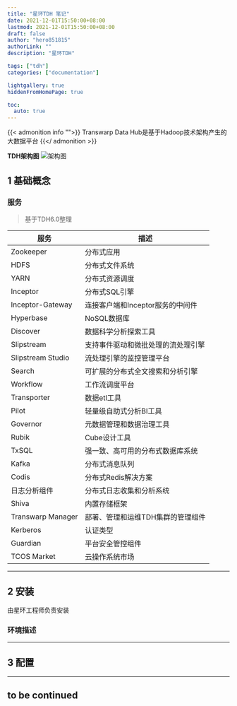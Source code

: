 ```yaml
---
title: "星环TDH 笔记"
date: 2021-12-01T15:50:00+08:00
lastmod: 2021-12-01T15:50:00+08:00
draft: false
author: "hero851815"
authorLink: ""
description: "星环TDH"

tags: ["tdh"]
categories: ["documentation"]

lightgallery: true
hiddenFromHomePage: true

toc:
  auto: true
---
```


{{< admonition info "">}}
Transwarp Data Hub是基于Hadoop技术架构产生的大数据平台
{{</ admonition >}}

**TDH架构图**
![架构图](/images/tdh_architecture_diagram.png "架构图")

## 1 基础概念
### 服务
>基于TDH6.0整理

| 服务 | 描述 |
| ------ | ----------- |
| Zookeeper | 分布式应用 |
| HDFS | 分布式文件系统 |
| YARN | 分布式资源调度 |
| Inceptor | 分布式SQL引擎 |
| Inceptor-Gateway | 连接客户端和Inceptor服务的中间件 |
| Hyperbase | NoSQL数据库 |
| Discover | 数据科学分析探索工具 |
| Slipstream | 支持事件驱动和微批处理的流处理引擎 |
| Slipstream Studio | 流处理引擎的监控管理平台 |
| Search | 可扩展的分布式全文搜索和分析引擎 |
| Workflow | 工作流调度平台 |
| Transporter | 数据etl工具 |
| Pilot | 轻量级自助式分析BI工具 |
| Governor | 元数据管理和数据治理工具 |
| Rubik | Cube设计工具 |
| TxSQL | 强一致、高可用的分布式数据库系统 |
| Kafka | 分布式消息队列 |
| Codis | 分布式Redis解决方案 |
| 日志分析组件 | 分布式日志收集和分析系统 |
| Shiva | 内置存储框架 |
| Transwarp Manager | 部署、管理和运维TDH集群的管理组件 |
| Kerberos | 认证类型 |
| Guardian | 平台安全管控组件 |
| TCOS Market | 云操作系统市场 |

___

## 2 安装
由星环工程师负责安装
### 环境描述


___

## 3 配置


___


## to be continued